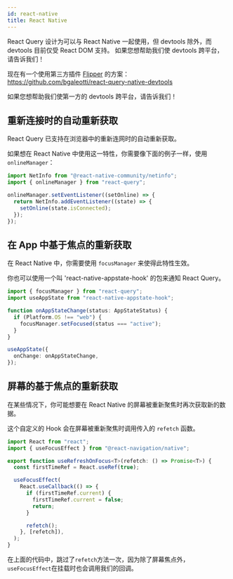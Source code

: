 ```yaml
---
id: react-native
title: React Native
---
```


React Query 设计为可以与 React Native 一起使用，但 devtools 除外，而 devtools 目前仅受 React DOM 支持。
如果您想帮助我们使 devtools 跨平台，请告诉我们！

现在有一个使用第三方插件 [Flipper](https://fbflipper.com/docs/getting-started/react-native/) 的方案：https://github.com/bgaleotti/react-query-native-devtools

如果您想帮助我们使第一方的 devtools 跨平台，请告诉我们！

## 重新连接时的自动重新获取

React Query 已支持在浏览器中的重新连网时的自动重新获取。

如果想在 React Native 中使用这一特性，你需要像下面的例子一样，使用 `onlineManager`：

```ts
import NetInfo from "@react-native-community/netinfo";
import { onlineManager } from "react-query";

onlineManager.setEventListener((setOnline) => {
  return NetInfo.addEventListener((state) => {
    setOnline(state.isConnected);
  });
});
```

## 在 App 中基于焦点的重新获取

在 React Native 中，你需要使用 `focusManager` 来使得此特性生效。

你也可以使用一个叫 'react-native-appstate-hook' 的包来通知 React Query。

```ts
import { focusManager } from "react-query";
import useAppState from "react-native-appstate-hook";

function onAppStateChange(status: AppStateStatus) {
  if (Platform.OS !== "web") {
    focusManager.setFocused(status === "active");
  }
}

useAppState({
  onChange: onAppStateChange,
});
```

## 屏幕的基于焦点的重新获取

在某些情况下，你可能想要在 React Native 的屏幕被重新聚焦时再次获取新的数据。

这个自定义的 Hook 会在屏幕被重新聚焦时调用传入的 `refetch` 函数。

```ts
import React from "react";
import { useFocusEffect } from "@react-navigation/native";

export function useRefreshOnFocus<T>(refetch: () => Promise<T>) {
  const firstTimeRef = React.useRef(true);

  useFocusEffect(
    React.useCallback(() => {
      if (firstTimeRef.current) {
        firstTimeRef.current = false;
        return;
      }

      refetch();
    }, [refetch]),
  );
}
```

在上面的代码中，跳过了`refetch`方法一次，因为除了屏幕焦点外，`useFocusEffect`在挂载时也会调用我们的回调。
